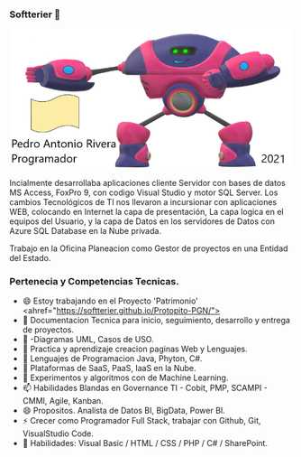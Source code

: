 ### Softterier 👋

<img src="Banner_Git.png" alt="Girl in a jacket">

Incialmente desarrollaba aplicaciones cliente Servidor con bases de datos MS Access, FoxPro 9, con codigo Visual Studio y motor SQL Server.
Los cambios Tecnológicos de TI nos llevaron a incursionar con aplicaciones WEB, colocando en Internet la capa de presentación,
La capa logica en el equipos del Usuario, y la capa de Datos en los servidores de Datos con Azure SQL Database en la Nube privada. 

Trabajo en la Oficina Planeacion como Gestor de proyectos en una Entidad del Estado.

### Pertenecia y Competencias Tecnicas.

- 😄 Estoy trabajando en el Proyecto 'Patrimonio' <ahref="https://softterier.github.io/Protopito-PGN/"></a>  
- 🔭 Documentacion Tecnica para inicio, seguimiento, desarrollo y entrega de proyectos.
- 📝 -Diagramas UML, Casos de USO. 
- 🌱 Practica y aprendizaje creacion paginas Web y Lenguajes.
- 👯 Lenguajes de Programacion Java, Phyton, C#.
- 🤔 Plataformas de SaaS, PaaS, IaaS en la Nube.
- 💬 Experimentos y algoritmos con de Machine Learning.
- 📫 Habilidades Blandas en Governance TI - Cobit, PMP, SCAMPI - CMMI, Agile, Kanban. 
- 😄 Propositos. Analista de Datos BI, BigData, Power BI.
- ⚡ Crecer como Programador Full Stack, trabajar con Github, Git, VisualStudio Code.
- 💼 Habilidades: Visual Basic / HTML / CSS / PHP / C# / SharePoint.

